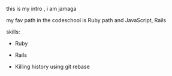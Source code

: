 this is my intro , i am jamaga

my fav path in the codeschool is Ruby path and JavaScript, Rails

skills:
* Ruby

* Rails
* Killing history using git rebase

